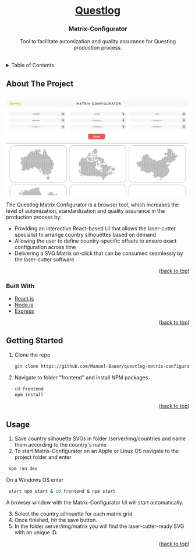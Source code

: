 <div id="top"></div>
<!--
*** Thanks for checking out the Best-README-Template. If you have a suggestion
*** that would make this better, please fork the repo and create a pull request
*** or simply open an issue with the tag "enhancement".
*** Don't forget to give the project a star!
*** Thanks again! Now go create something AMAZING! :D
-->



<!-- PROJECT SHIELDS -->
<!--
*** I'm using markdown "reference style" links for readability.
*** Reference links are enclosed in brackets [ ] instead of parentheses ( ).
*** See the bottom of this document for the declaration of the reference variables
*** for contributors-url, forks-url, etc. This is an optional, concise syntax you may use.
*** https://www.markdownguide.org/basic-syntax/#reference-style-links



<!-- PROJECT LOGO -->
<br />
<div align="center">
    <h1><a href="www.questlog.eu">Questlog</a></h1>

  <h3 align="center">Matrix-Configurator</h3>

  <p align="center">
    Tool to facilitate automization and quality assurance for Questlog production process.
  </p>
</div>
<br>



<!-- TABLE OF CONTENTS -->
<details>
  <summary>Table of Contents</summary>
  <ol>
    <li>
      <a href="#about-the-project">About The Project</a>
      <ul>
        <li><a href="#built-with">Built With</a></li>
      </ul>
    </li>
    <li>
      <a href="#getting-started">Getting Started</a>
    </li>
    <li><a href="#usage">Usage</a></li>
  </ol>
</details>



<!-- ABOUT THE PROJECT -->
## About The Project

<br>

<img src="./frontend/src/img/screenshot.PNG" alt="Product Screenshot" width="500"/>

<br>

The Questlog Matrix Configurator is a browser tool, which increases the level of automization, standardization and quality assurance in the production process by:
* Providing an interactive React-based UI that allows the laser-cutter specialist to arrange country silhouettes based on demand
* Allowing the user to define country-specific offsets to ensure exact configuration across time
* Delivering a SVG Matrix on-click that can be consumed seamlessly by the laser-cutter software

<p align="right">(<a href="#top">back to top</a>)</p>

### Built With

* [React.js](https://reactjs.org/)
* [Node.js](https://nodejs.dev/)
* [Express](https://expressjs.com/)

<p align="right">(<a href="#top">back to top</a>)</p>



<!-- GETTING STARTED -->
## Getting Started

1. Clone the repo
   ```sh
   git clone https://github.com/Manuel-Bauer/questlog-matrix-configurator.git
   ```
2. Navigate to folder "frontend" and install NPM packages
   ```sh
   cd frontend
   npm install
   ```
<p align="right">(<a href="#top">back to top</a>)</p>



<!-- USAGE EXAMPLES -->
## Usage

1. Save country silhouette SVGs in folder /server/img/countries and name them according to the country's name
2. To start Matrix-Configurator on an Apple or Linux OS navigate to the project folder and enter
```sh
 npm run dev
   ```
On a Windows OS enter 
```sh
 start npm start & cd frontend & npm start
   ```
A browser window with the Matrix-Configurator UI will start automatically.

3. Select the country silhouette for each matrix grid 
4. Once finished, hit the save button.
5. In the folder server/img/matrix you will find the laser-cutter-ready SVG with an unique ID. 

<p align="right">(<a href="#top">back to top</a>)</p>



